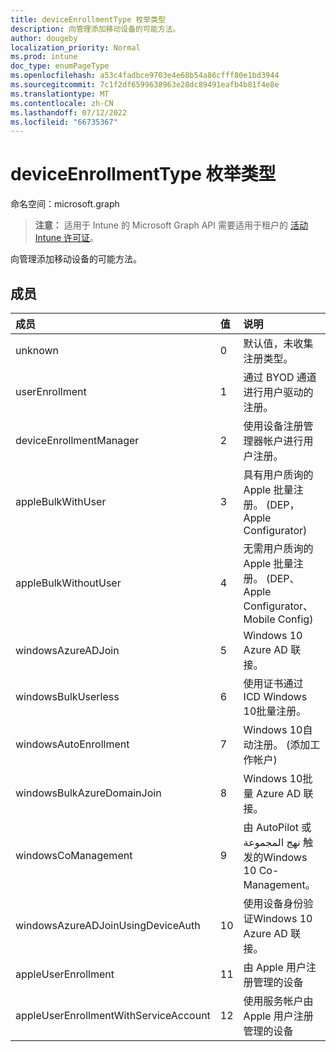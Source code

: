 ```yaml
---
title: deviceEnrollmentType 枚举类型
description: 向管理添加移动设备的可能方法。
author: dougeby
localization_priority: Normal
ms.prod: intune
doc_type: enumPageType
ms.openlocfilehash: a53c4fadbce9703e4e68b54a86cfff80e1bd3944
ms.sourcegitcommit: 7c1f2df6599638963e28dc89491eafb4b81f4e8e
ms.translationtype: MT
ms.contentlocale: zh-CN
ms.lasthandoff: 07/12/2022
ms.locfileid: "66735367"
---
```

# <a name="deviceenrollmenttype-enum-type"></a>deviceEnrollmentType 枚举类型

命名空间：microsoft.graph

> **注意：** 适用于 Intune 的 Microsoft Graph API 需要适用于租户的 [活动 Intune 许可证](https://go.microsoft.com/fwlink/?linkid=839381)。

向管理添加移动设备的可能方法。

## <a name="members"></a>成员
|成员|值|说明|
|:---|:---|:---|
|unknown|0|默认值，未收集注册类型。|
|userEnrollment|1|通过 BYOD 通道进行用户驱动的注册。|
|deviceEnrollmentManager|2|使用设备注册管理器帐户进行用户注册。|
|appleBulkWithUser|3|具有用户质询的 Apple 批量注册。  (DEP，Apple Configurator) |
|appleBulkWithoutUser|4|无需用户质询的 Apple 批量注册。  (DEP、Apple Configurator、Mobile Config) |
|windowsAzureADJoin|5|Windows 10 Azure AD 联接。|
|windowsBulkUserless|6 |使用证书通过 ICD Windows 10批量注册。|
|windowsAutoEnrollment|7 |Windows 10自动注册。  (添加工作帐户) |
|windowsBulkAzureDomainJoin|8 |Windows 10批量 Azure AD 联接。|
|windowsCoManagement|9 |由 AutoPilot 或 نهج المجموعة 触发的Windows 10 Co-Management。|
|windowsAzureADJoinUsingDeviceAuth|10|使用设备身份验证Windows 10 Azure AD 联接。|
|appleUserEnrollment|11|由 Apple 用户注册管理的设备|
|appleUserEnrollmentWithServiceAccount|12 |使用服务帐户由 Apple 用户注册管理的设备|





